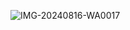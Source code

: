 ![IMG-20240816-WA0017](https://github.com/user-attachments/assets/ee0235d0-3791-42df-a64a-7634e9946a02)

